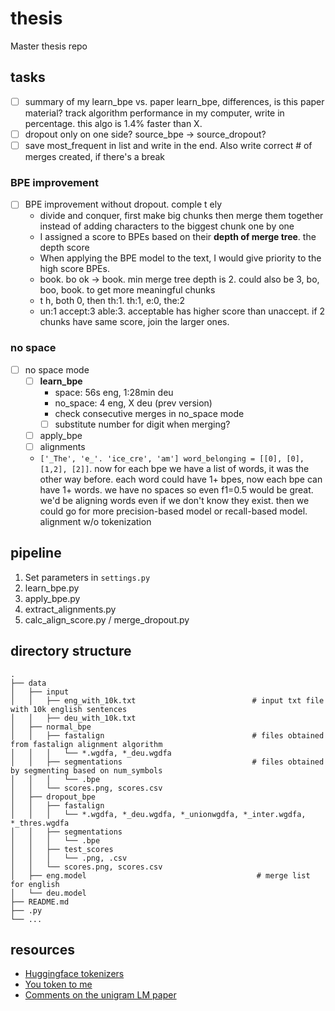 # thesis

Master thesis repo

## tasks

* [ ] summary of my learn_bpe vs. paper learn_bpe, differences, is this paper material? track algorithm performance in my computer, write in percentage. this algo is 1.4% faster than X.
* [ ] dropout only on one side? source_bpe -> source_dropout?
* [ ] save most_frequent in list and write in the end. Also write correct \# of merges created, if there's a break

### BPE improvement

* [ ] BPE improvement without dropout. comple t ely
  * divide and conquer, first make big chunks then merge them together instead of adding characters to the biggest chunk one by one
  * I assigned a score to BPEs based on their **depth of merge tree**. the depth score
  * When applying the BPE model to the text, I would give priority to the high score BPEs.
  * book. bo ok -> book. min merge tree depth is 2. could also be 3, bo, boo, book. to get more meaningful chunks
  * t h, both 0, then th:1. th:1, e:0, the:2
  * un:1 accept:3 able:3. acceptable has higher score than unaccept. if 2 chunks have same score, join the larger ones.

### no space

* [ ] no space mode
  * [ ] **learn_bpe**
    * space: 56s eng, 1:28min deu
    * no_space: 4 eng, X deu (prev version)
    * check consecutive merges in no_space mode
    * [ ] substitute number for digit when merging?
  * [ ] apply_bpe
  * [ ] alignments
  * `['_The', 'e_'. 'ice_cre', 'am'] word_belonging = [[0], [0], [1,2], [2]]`. now for each bpe we have a list of words, it was the other way before. each word could have 1+ bpes, now each bpe can have 1+ words. we have no spaces so even f1=0.5 would be great. we'd be aligning words even if we don't know they exist. then we could go for more precision-based model or recall-based model. alignment w/o tokenization

## pipeline

1. Set parameters in `settings.py`
2. learn_bpe.py
3. apply_bpe.py
4. extract_alignments.py
5. calc_align_score.py / merge_dropout.py

## directory structure

```
.
├── data
│   ├── input
│   │   ├── eng_with_10k.txt                          # input txt file with 10k english sentences
│   │   ├── deu_with_10k.txt
│   ├── normal_bpe
│   │   ├── fastalign                                 # files obtained from fastalign alignment algorithm
│   │   │   └── *.wgdfa, *_deu.wgdfa
│   │   ├── segmentations                             # files obtained by segmenting based on num_symbols
│   │   │   └── .bpe
│   │   └── scores.png, scores.csv
│   ├── dropout_bpe
│   │   ├── fastalign
│   │   │   └── *.wgdfa, *_deu.wgdfa, *_unionwgdfa, *_inter.wgdfa, *_thres.wgdfa
│   │   ├── segmentations
│   │   │   └── .bpe
│   │   ├── test_scores
│   │   │   └── .png, .csv
│   │   └── scores.png, scores.csv
│   ├── eng.model                                      # merge list for english
│   └── deu.model
├── README.md
├── .py
└── ...
```

## resources

* [Huggingface tokenizers](https://github.com/huggingface/tokenizers)
* [You token to me](https://github.com/VKCOM/YouTokenToMe)
* [Comments on the unigram LM paper](http://www.timoschick.com/paper%20picks/2020/04/14/bpe-is-suboptimal-for-lm-pretraining.html)
